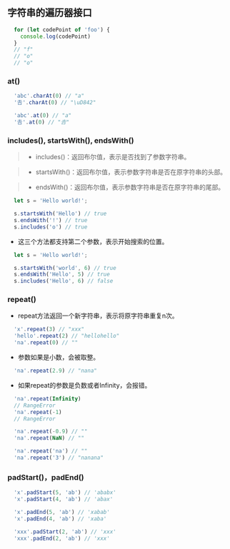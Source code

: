 ## 字符串的遍历器接口
```javascript
  for (let codePoint of 'foo') {
    console.log(codePoint)
  }
  // "f"
  // "o"
  // "o"
```

### at()
```javascript
  'abc'.charAt(0) // "a"
  '𠮷'.charAt(0) // "\uD842"

  'abc'.at(0) // "a"
  '𠮷'.at(0) // "𠮷"
```

### includes(), startsWith(), endsWith()

> * includes()：返回布尔值，表示是否找到了参数字符串。

> * startsWith()：返回布尔值，表示参数字符串是否在原字符串的头部。

> * endsWith()：返回布尔值，表示参数字符串是否在原字符串的尾部。

```javascript
  let s = 'Hello world!';

  s.startsWith('Hello') // true
  s.endsWith('!') // true
  s.includes('o') // true
```

* 这三个方法都支持第二个参数，表示开始搜索的位置。

```javascript
  let s = 'Hello world!';

  s.startsWith('world', 6) // true
  s.endsWith('Hello', 5) // true
  s.includes('Hello', 6) // false
```

### repeat()

* repeat方法返回一个新字符串，表示将原字符串重复n次。
```javascript
  'x'.repeat(3) // "xxx"
  'hello'.repeat(2) // "hellohello"
  'na'.repeat(0) // ""
```

* 参数如果是小数，会被取整。
```javascript
  'na'.repeat(2.9) // "nana"
```

* 如果repeat的参数是负数或者Infinity，会报错。
```javascript
  'na'.repeat(Infinity)
  // RangeError
  'na'.repeat(-1)
  // RangeError
```

```javascript
  'na'.repeat(-0.9) // ""
  'na'.repeat(NaN) // ""

  'na'.repeat('na') // ""
  'na'.repeat('3') // "nanana"
```

### padStart()，padEnd()

```javascript
  'x'.padStart(5, 'ab') // 'ababx'
  'x'.padStart(4, 'ab') // 'abax'

  'x'.padEnd(5, 'ab') // 'xabab'
  'x'.padEnd(4, 'ab') // 'xaba'

  'xxx'.padStart(2, 'ab') // 'xxx'
  'xxx'.padEnd(2, 'ab') // 'xxx'
```
